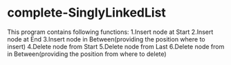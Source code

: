 # complete-SinglyLinkedList

This program contains following functions:
  1.Insert node at Start
  2.Insert node at End
  3.Insert node in Between(providing the position where to insert)
  4.Delete node from Start
  5.Delete node from Last
  6.Delete node from in Between(providing the position from where to delete)
